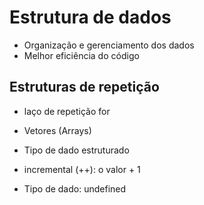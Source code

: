 # Estrutura de dados

- Organização e gerenciamento dos dados
- Melhor eficiência do código

Estruturas de repetição
---
- laço de repetição for

- Vetores (Arrays)

- Tipo de dado estruturado

- incremental (++): o valor + 1

- Tipo de dado: undefined